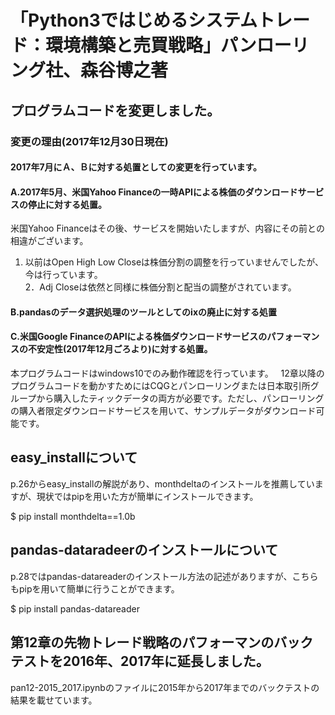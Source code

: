 # 「Python3ではじめるシステムトレード：環境構築と売買戦略」パンローリング社、森谷博之著

## プログラムコードを変更しました。

### 変更の理由(2017年12月30日現在)
#### 2017年7月にＡ、Ｂに対する処置としての変更を行っています。
#### A.2017年5月、米国Yahoo Financeの一時APIによる株価のダウンロードサービスの停止に対する処置。
米国Yahoo Financeはその後、サービスを開始いたしますが、内容にその前との相違がございます。

1. 以前はOpen High Low Closeは株価分割の調整を行っていませんでしたが、今は行っています。  
2．Adj Closeは依然と同様に株価分割と配当の調整がされています。  

#### B.pandasのデータ選択処理のツールとしてのixの廃止に対する処置  

#### C.米国Google FinanceのAPIによる株価ダウンロードサービスのパフォーマンスの不安定性(2017年12月ごろより)に対する処置。

本プログラムコードはwindows10でのみ動作確認を行っています。  
12章以降のプログラムコードを動かすためにはCQGとパンローリングまたは日本取引所グループから購入したティックデータの両方が必要です。ただし、パンローリングの購入者限定ダウンロードサービスを用いて、サンプルデータがダウンロード可能です。

## easy_installについて

p.26からeasy_installの解説があり、monthdeltaのインストールを推薦していますが、現状ではpipを用いた方が簡単にインストールできます。

$ pip install monthdelta==1.0b

## pandas-dataradeerのインストールについて

p.28ではpandas-datareaderのインストール方法の記述がありますが、こちらもpipを用いて簡単に行うことができます。

$ pip install pandas-datareader

## 第12章の先物トレード戦略のパフォーマンのバックテストを2016年、2017年に延長しました。
pan12-2015_2017.ipynbのファイルに2015年から2017年までのバックテストの結果を載せています。

